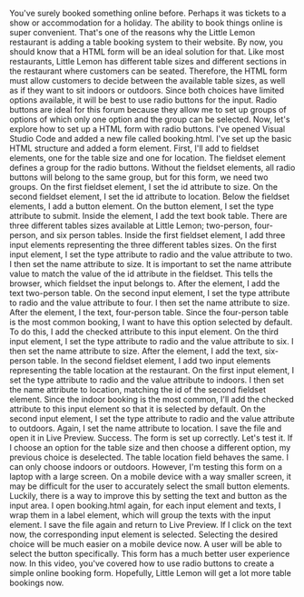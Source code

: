 You've surely booked something online before. Perhaps it was tickets to a show or accommodation for a holiday. The ability to book things online is super convenient. That's one of the reasons why the Little Lemon restaurant is adding a table booking system to their website. By now, you should know that a HTML form will be an ideal solution for that. Like most restaurants, Little Lemon has different table sizes and different sections in the restaurant where customers can be seated. Therefore, the HTML form must allow customers to decide between the available table sizes, as well as if they want to sit indoors or outdoors. Since both choices have limited options available, it will be best to use radio buttons for the input. Radio buttons are ideal for this forum because they allow me to set up groups of options of which only one option and the group can be selected. Now, let's explore how to set up a HTML form with radio buttons. I've opened Visual Studio Code and added a new file called booking.html. I've set up the basic HTML structure and added a form element. First, I'll add to fieldset elements, one for the table size and one for location. The fieldset element defines a group for the radio buttons. Without the fieldset elements, all radio buttons will belong to the same group, but for this form, we need two groups. On the first fieldset element, I set the id attribute to size. On the second fieldset element, I set the id attribute to location. Below the fieldset elements, I add a button element. On the button element, I set the type attribute to submit. Inside the element, I add the text book table. There are three different tables sizes available at Little Lemon; two-person, four-person, and six person tables. Inside the first fieldset element, I add three input elements representing the three different tables sizes. On the first input element, I set the type attribute to radio and the value attribute to two. I then set the name attribute to size. It is important to set the name attribute value to match the value of the id attribute in the fieldset. This tells the browser, which fieldset the input belongs to. After the element, I add the text two-person table. On the second input element, I set the type attribute to radio and the value attribute to four. I then set the name attribute to size. After the element, I the text, four-person table. Since the four-person table is the most common booking, I want to have this option selected by default. To do this, I add the checked attribute to this input element. On the third input element, I set the type attribute to radio and the value attribute to six. I then set the name attribute to size. After the element, I add the text, six-person table. In the second fieldset element, I add two input elements representing the table location at the restaurant. On the first input element, I set the type attribute to radio and the value attribute to indoors. I then set the name attribute to location, matching the id of the second fieldset element. Since the indoor booking is the most common, I'll add the checked attribute to this input element so that it is selected by default. On the second input element, I set the type attribute to radio and the value attribute to outdoors. Again, I set the name attribute to location. I save the file and open it in Live Preview. Success. The form is set up correctly. Let's test it. If I choose an option for the table size and then choose a different option, my previous choice is deselected. The table location field behaves the same. I can only choose indoors or outdoors. However, I'm testing this form on a laptop with a large screen. On a mobile device with a way smaller screen, it may be difficult for the user to accurately select the small button elements. Luckily, there is a way to improve this by setting the text and button as the input area. I open booking.html again, for each input element and texts, I wrap them in a label element, which will group the texts with the input element. I save the file again and return to Live Preview. If I click on the text now, the corresponding input element is selected. Selecting the desired choice will be much easier on a mobile device now. A user will be able to select the button specifically. This form has a much better user experience now. In this video, you've covered how to use radio buttons to create a simple online booking form. Hopefully, Little Lemon will get a lot more table bookings now.